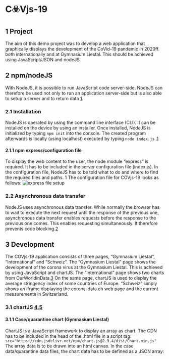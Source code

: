 # C☣️Vjs-19

## 1 Project

The aim of this demo project was to develop a web application that graphically displays the development of the CoVid-19 pandemic in 2020ff. both internationally and at Gymnasium Liestal. This should be achieved using JavaScript/JSON and nodeJS.

## 2 npm/nodeJS

With NodeJS, it is possible to run JavaScript code server-side. NodeJS can therefore be used not only to run an application server-side but is also able to setup a server and to return data [1](https://webdeasy.de/das-ultimative-node-js-einsteiger-tutorial/#what-is-nodejs).

### 2.1 Installation

NodeJS is operated by using the command line interface (CLI). It can be installed
on the device by using an installer. Once installed, NodeJS is initialized by typing
`npm init`
into the console. The created program afterwards is locally (using localhost)
executed by typing
`node index.js`
.[1](https://webdeasy.de/das-ultimative-node-js-einsteiger-tutorial/#what-is-nodejs)

#### 2.1.1 npm express/configuration file

To display the web content to the user, the node module “express” is required. It
has to be included in the server configuration file (index.js). In the configuration
file, NodeJS has to be told what to do and where to find the required files and
paths. 1 The configuration file for COVjs-19 looks as follows:
![express file setup](https://github.com/y-neck/covjs-19/blob/44ae1bf45852cf7450c0959e36764dabc91972c9/public/Documentation/ref/npmExpress%20setup.png 'express setup')

### 2.2 Asynchronous data transfer

NodeJS uses asynchronous data transfer. While normally the browser has to wait to execute the next request until the response of the previous one, asynchronous data transfer enables requests before the response to the previous one comes.
This enables requesting simultaneously. It therefore prevents code blocking.[2](https://codeforgeek.com/asynchronous-programming-in-node-js/)

## 3 Development
The COVjs-19 application consists of three pages, “Gymnasium Liestal”, “International” and “Schweiz”. The “Gymnasium Liestal” page shows the development of the corona virus at the
Gymnasium Liestal. This is achieved by using JavaScript and chartJS. The “International” page shows two charts from OurWorldinData.[3](https://ourworldindata.org/coronavirus) On the same page, chartJS is used to display the average stringency index of some countries of Europe.
“Schweiz” simply shows an iframe displaying the corona-data.ch web page and the current measurements in Switzerland.
### 3.1 chartJS [4](https://www.chartjs.org/docs/latest/),[5](https://stackoverflow.com/questions/44990517/displaying-json-data-in-chartjs/44990697#44990697)
#### 3.1.1 Case/quarantine chart (Gymnasium Liestal)
ChartJS is a JavaScript framework to display an array as chart. The CDN has to be included in the head of the .html file in a script tag:
`src="https://cdn.jsdelivr.net/npm/chart.js@2.9.4/dist/Chart.min.js"`
The array data is to be drawn into an html canvas.
In the case data/quarantine data files, the chart data has to be defined as a JSON array:

